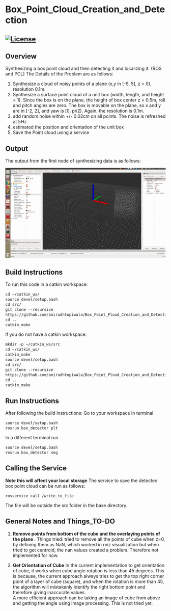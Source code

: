 # Box_Point_Cloud_Creation_and_Detection
[![License](https://img.shields.io/badge/License-BSD%203--Clause-blue.svg)](https://opensource.org/licenses/BSD-3-Clause)
---

## Overview
Synthesizing a box point cloud and then detecting it and localizing it. (ROS and PCL)
The Details of the Problem are as follows:
1) Synthesize a cloud of noisy points of a plane (x,y in [-5, 5], z = 0), resolution 0.1m.
2) Synthesize a surface point cloud of a unit box (width, length, and height = 1). Since the box is on the plane, the height of box center z = 0.5m, roll and pitch angles are zero. The box is movable on the plane, so x and y are in [-2, 2], and yaw is [0, pi/2). Again, the resolution is 0.1m.
3) add random noise within +/- 0.02cm on all points. The noise is refreshed at 5Hz.
4) estimated the position and orientation of the unit box
5) Save the Point cloud using a service

## Output

The output from the first node of synthesizing data is as follows:

<p align="center">
<img src="https://github.com/anirudhtopiwala/Box_Point_Ploud_Creation_and_Detection/blob/master/output/pclcube.gif">
</p>

## Build Instructions

To run this code in a catkin workspace:
```
cd ~/catkin_ws/
source devel/setup.bash
cd src/
git clone --recursive https://github.com/anirudhtopiwala/Box_Point_Ploud_Creation_and_Detection.git
cd ..
catkin_make
```
If you do not have a catkin workspace:
```
mkdir -p ~/catkin_ws/src
cd ~/catkin_ws/
catkin_make
source devel/setup.bash
cd src/
git clone --recursive https://github.com/anirudhtopiwala/Box_Point_Ploud_Creation_and_Detection.git
cd ..
catkin_make
```

## Run Instructions

After following the build instructions:
Go to your workspace in terminal
```
source devel/setup.bash
rosrun box_detector plt 
```
In a different terminal run
```
source devel/setup.bash
rosrun box_detector seg
```
## Calling the Service
**Note this will affect your local storage**
The service to save the detected box point cloud can be run as follows:
```
rosservice call /write_to_file 
```
The file will be outside the src folder in the base directory.

## General Notes and Things_TO-DO

1) **Remove points from bottom of the cube and the overlaying points of the plane** .
Things tried: tried to remove all the points of cube when z=0, by defining them as NaN, which worked in rviz visualization but when tried to get centroid, the nan values created a problem. Therefore not implemented for now. 

2) **Get Orientation of Cube**
In the current implementation to get orientation of cube, it works when cube angle rotation is less than 45 degrees. This is because, the current approach always tries to get the top right corner point of a layer of cube (square), and when the rotation is more than 45, the algorithm will mistakenly identify the right bottom point and therefore giving inaccurate values.   
A more efficient approach can be taking an image of cube from above and getting the angle using image processing. This is not tried yet.

